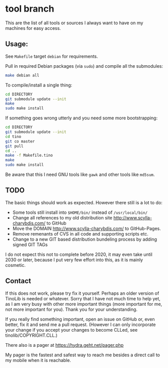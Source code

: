 tool branch
===========

This are the list of all tools or sources I always want to have on my machines for easy access.


Usage:
------

See `Makefile` target `debian` for requirements.

Pull in required Debian packages (via `sudo`) and compile all the submodules:
```bash
make debian all
```

To compile/install a single thing:

```bash
cd DIRECTORY
git submodule update --init
make
sudo make install
```

If something goes wrong utterly and you need some more bootstrapping:

```bash
cd DIRECTORY
git submodule update --init
cd tino
git co master
git pull
cd ..
make -f Makefile.tino
make
sudo make install
```

Be aware that this I need GNU tools like `gawk` and other tools like `md5sum`.


TODO
----

The basic things should work as expected.  However there still is a lot to do:

- Some tools still install into `$HOME/bin/` instead of `/usr/local/bin/`
- Change all references to my old distribution site http://www.scylla-charybdis.com/ to GitHub
- Move the DOMAIN http://www.scylla-charybdis.com/ to GitHub-Pages.
- Remove remenants of CVS in all code and supporting scripts etc.
- Change to a new GIT based distribution bundeling process by adding signed GIT TAGs

I do not expect this not to complete before 2020, it may even take until 2030 or later, because I put very few effort into this, as it is mainly cosmetic.


Contact
-------

If this does not work, please try fix it yourself.  Perhaps an older version of TinoLib is needed or whatever.  Sorry that I have not much time to help yet, as I am very busy with other more important things (more important for me, not more important for you).  Thank you for your understanding.

If you really find something important, open an issue on GitHub or, even better, fix it and send me a pull request.  (However I can only incorporate your change if you accept your changes to become CLLed, see tinolib/COPYRIGHT.CLL.)

There also is a pager at https://hydra.geht.net/pager.php

My pager is the fastest and safest way to reach me besides a direct call to my mobile when it is reachable.

